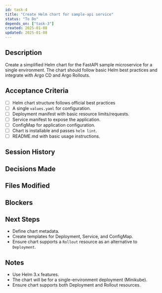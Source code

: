 ```yaml
---
id: task-4
title: "Create Helm chart for sample-api service"
status: "To Do"
depends_on: ["task-3"]
created: 2025-01-08
updated: 2025-01-08
---
```


## Description

Create a simplified Helm chart for the FastAPI sample microservice for a single environment. The chart should follow basic Helm best practices and integrate with Argo CD and Argo Rollouts.

## Acceptance Criteria

- [ ] Helm chart structure follows official best practices
- [ ] A single `values.yaml` for configuration.
- [ ] Deployment manifest with basic resource limits/requests.
- [ ] Service manifest to expose the application.
- [ ] ConfigMap for application configuration.
- [ ] Chart is installable and passes `helm lint`.
- [ ] README.md with basic usage instructions.

## Session History

<!-- Update as work progresses -->

## Decisions Made

<!-- Document key implementation decisions -->

## Files Modified

<!-- Track all file changes -->

## Blockers

<!-- Document any blockers encountered -->

## Next Steps

- Define chart metadata.
- Create templates for Deployment, Service, and ConfigMap.
- Ensure chart supports a `Rollout` resource as an alternative to `Deployment`.

## Notes

- Use Helm 3.x features.
- The chart will be for a single-environment deployment (Minikube).
- Ensure chart supports both Deployment and Rollout resources.
